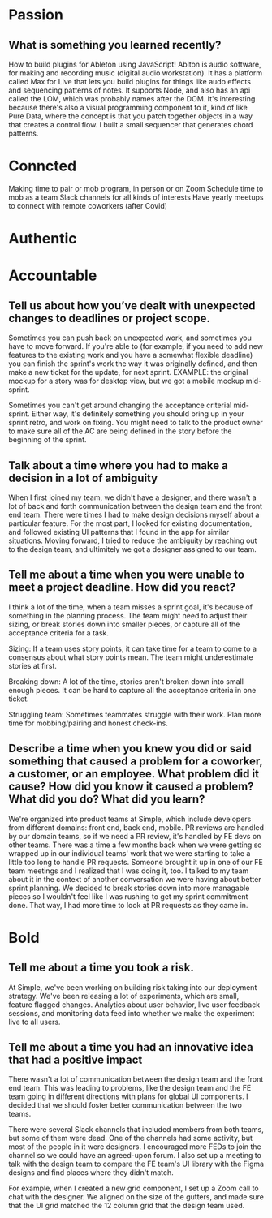 # Passion

## What is something you learned recently?

How to build plugins for Ableton using JavaScript! Ablton is audio software, for making and recording music (digital audio workstation). It has a platform called Max for Live that lets you build plugins for things like audo effects and sequencing patterns of notes. It supports Node, and also has an api called the LOM, which was probably names after the DOM. It's interesting because there's also a visual programming component to it, kind of like Pure Data, where the concept is that you patch together objects in a way that creates a control flow. I built a small sequencer that generates chord patterns.

# Conncted

Making time to pair or mob program, in person or on Zoom
Schedule time to mob as a team
Slack channels for all kinds of interests
Have yearly meetups to connect with remote coworkers (after Covid)

# Authentic




# Accountable

## Tell us about how you’ve dealt with unexpected changes to deadlines or project scope.

Sometimes you can push back on unexpected work, and sometimes you have to move forward. If you're able to (for example, if you need to add new features to the existing work and you have a somewhat flexible deadline) you can finish the sprint's work the way it was originally defined, and then make a new ticket for the update, for next sprint. EXAMPLE: the original mockup for a story was for desktop view, but we got a mobile mockup mid-sprint.

Sometimes you can't get around changing the acceptance criterial mid-sprint. Either way, it's definitely something you should bring up in your sprint retro, and work on fixing. You might need to talk to the product owner to make sure all of the AC are being defined in the story before the beginning of the sprint.

## Talk about a time where you had to make a decision in a lot of ambiguity
When I first joined my team, we didn't have a designer, and there wasn't a lot of back and forth communication between the design team and the front end team. There were times I had to make design decisions myself about a particular feature. For the most part, I looked for existing documentation, and followed existing UI patterns that I found in the app for similar situations. Moving forward, I tried to reduce the ambiguity by reaching out to the design team, and ultimitely we got a designer assigned to our team.

## Tell me about a time when you were unable to meet a project deadline. How did you react?

I think a lot of the time, when a team misses a sprint goal, it's because of something in the planning process. The team might need to adjust their sizing, or break stories down into smaller pieces, or capture all of the acceptance criteria for a task.

Sizing: If a team uses story points, it can take time for a team to come to a consensus about what story points mean. The team might underestimate stories at first. 

Breaking down: A lot of the time, stories aren't broken down into small enough pieces. It can be hard to capture all the acceptance criteria in one ticket.

Struggling team: Sometimes teammates struggle with their work. Plan more time for mobbing/pairing and honest check-ins.

## Describe a time when you knew you did or said something that caused a problem for a coworker, a customer, or an employee. What problem did it cause? How did you know it caused a problem? What did you do? What did you learn?

We're organized into product teams at Simple, which include developers from different domains: front end, back end, mobile. PR reviews are handled by our domain teams, so if we need a PR review, it's handled by FE devs on other teams. There was a time a few months back when we were getting so wrapped up in our individual teams' work that we were starting to take a little too long to handle PR requests. Someone brought it up in one of our FE team meetings and I realized that I was doing it, too. I talked to my team about it in the context of another conversation we were having about better sprint planning. We decided to break stories down into more managable pieces so I wouldn't feel like I was rushing to get my sprint commitment done. That way, I had more time to look at PR requests as they came in.

# Bold

## Tell me about a time you took a risk.
At Simple, we've been working on building risk taking into our deployment strategy. We've been releasing a lot of experiments, which are small, feature flagged changes. Analytics about user behavior, live user feedback sessions, and monitoring data feed into whether we make the experiment live to all users.

## Tell me about a time you had an innovative idea that had a positive impact

There wasn't a lot of communication between the design team and the front end team. This was leading to problems, like the design team and the FE team going in different directions with plans for global UI components. I decided that we should foster better communication between the two teams.

There were several Slack channels that included members from both teams, but some of them were dead. One of the channels had some activity, but most of the people in it were designers. I encouraged more FEDs to join the channel so we could have an agreed-upon forum. I also set up a meeting to talk with the design team to compare the FE team's UI library with the Figma designs and find places where they didn't match.

For example, when I created a new grid component, I set up a Zoom call to chat with the designer. We aligned on the size of the gutters, and made sure that the UI grid matched the 12 column grid that the design team used.
